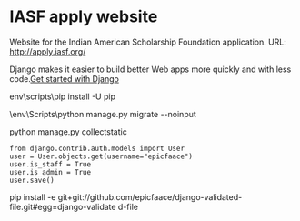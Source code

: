# IASF apply website
Website for the Indian American Scholarship Foundation application.
URL: http://apply.iasf.org/

Django makes it easier to build better Web apps more quickly and with less code.[Get started with Django](https://www.djangoproject.com/start/)

env\scripts\pip install -U pip

\env\Scripts\python manage.py migrate --noinput

python manage.py collectstatic

```
from django.contrib.auth.models import User
user = User.objects.get(username="epicfaace")
user.is_staff = True
user.is_admin = True
user.save()
```

pip install -e git+git://github.com/epicfaace/django-validated-file.git#egg=django-validate
d-file